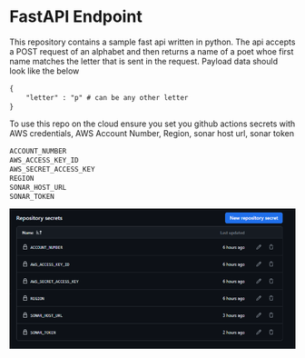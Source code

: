# FastAPI Endpoint

This repository contains a sample fast api written in python. The api accepts a POST request of an alphabet and then returns a name of a poet whoe first name matches the letter that is sent in the request. Payload data should look like the below

```
{
    "letter" : "p" # can be any other letter
}
```

To use this repo on the cloud ensure you set you github actions secrets with AWS credentials, AWS Account Number, Region, sonar host url, sonar token

```
ACCOUNT_NUMBER
AWS_ACCESS_KEY_ID
AWS_SECRET_ACCESS_KEY
REGION
SONAR_HOST_URL
SONAR_TOKEN
```
![Secet Variables](./img/image.png)



